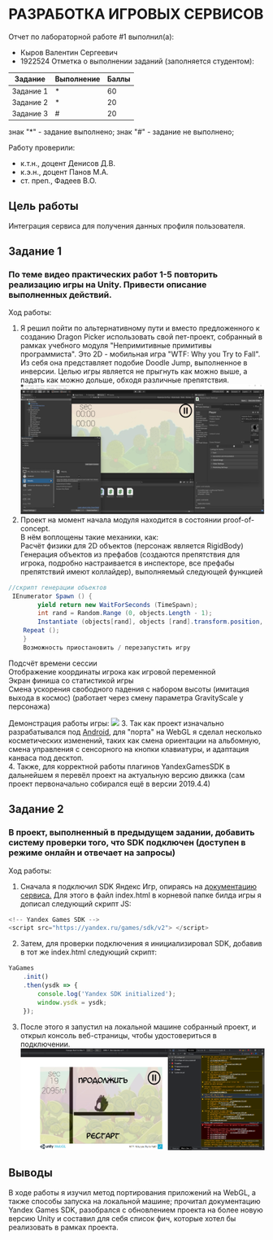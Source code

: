 # РАЗРАБОТКА ИГРОВЫХ СЕРВИСОВ
Отчет по лабораторной работе #1 выполнил(а):
- Кыров Валентин Сергеевич
- 1922524
Отметка о выполнении заданий (заполняется студентом):

| Задание | Выполнение | Баллы |
| ------ | ---------- | ------ |
| Задание 1 | *          | 60 |
| Задание 2 | *          | 20 |
| Задание 3 | #          | 20 |

знак "*" - задание выполнено; знак "#" - задание не выполнено;

Работу проверили:
- к.т.н., доцент Денисов Д.В.
- к.э.н., доцент Панов М.А.
- ст. преп., Фадеев В.О.


## Цель работы
Интеграция сервиса для получения данных профиля пользователя.

## Задание 1
### По теме видео практических работ 1-5 повторить реализацию игры на Unity. Привести описание выполненных действий.
Ход работы:
1. Я решил пойти по альтернативному пути и вместо предложенного к созданию Dragon Picker использовать свой пет-проект, собранный в рамках учебного модуля "Непримитивные примитивы программиста". Это 2D - мобильная игра "WTF: Why you Try to Fall". Из себя она представляет подобие Doodle Jump, выполненное в инверсии. Целью игры является не прыгнуть как можно выше, а падать как можно дольше, обходя различные препятствия.  
![](https://github.com/clzhckr/GameServices_URFU/blob/main/Lab2/Media/Overview.png)  
2. Проект на момент начала модуля находится в состоянии proof-of-concept.  
В нём воплощены такие механики, как:  
Расчёт физики для 2D объектов (персонаж является RigidBody)  
Генерация объектов из префабов (создаются препятствия для игрока, подробно настраивается в инспекторе, все префабы препятствий имеют коллайдер), выполняемый следующей функцией
```csharp
//скрипт генерации объектов
 IEnumerator Spawn () {
        yield return new WaitForSeconds (TimeSpawn);
        int rand = Random.Range (0, objects.Length - 1);
        Instantiate (objects[rand], objects [rand].transform.position, Quaternion.identity);
    Repeat ();
    }
    Возможность приостановить / перезапустить игру
  ```
Подсчёт времени сессии  
Отображение координаты игрока как игровой переменной  
Экран финиша со статистикой игры  
Смена ускорения свободного падения с набором высоты (имитация выхода в космос) (работает через смену параметра GravityScale у персонажа)

Демонстрация работы игры:
![](https://github.com/clzhckr/GameServices_URFU/blob/main/Lab2/Media/Demo.gif)
3. Так как проект изначально разрабатывался под [Android](https://github.com/clzhckr/GameServices_URFU/blob/main/Lab2/Media/OverviewAndroid.png), для "порта" на WebGL я сделал несколько косметических изменений, таких как смена ориентации на альбомную, смена управления с сенсорного на кнопки клавиатуры, и адаптация канваса под десктоп.   
4. Также, для корректной работы плагинов YandexGamesSDK в дальнейшем я перевёл проект на актуальную версию движка (сам проект первоначально собирался ещё в версии 2019.4.4)



## Задание 2
### В проект, выполненный в предыдущем задании, добавить систему проверки того, что SDK подключен (доступен в режиме онлайн и отвечает на запросы)
Ход работы:
1. Сначала я подключил SDK Яндекс Игр, опираясь на [документацию сервиса.](https://yandex.ru/dev/games/doc/dg/sdk/sdk-about.html) Для этого в файл index.html в корневой папке билда игры я дописал следующий скрипт JS:
```javascript
<!-- Yandex Games SDK -->
<script src="https://yandex.ru/games/sdk/v2"> </script>
```
2. Затем, для проверки подключения я инициализировал SDK, добавив в тот же index.html следующий скрипт:
```javascript
YaGames
    .init()
    .then(ysdk => {
        console.log('Yandex SDK initialized');
        window.ysdk = ysdk;
    });
```
3. После этого я запустил на локальной машине собранный проект, и открыл консоль веб-страницы, чтобы удостовериться в подключении.
![](https://github.com/clzhckr/GameServices_URFU/blob/main/Lab2/Media/ConsoleLog.png)




## Выводы

В ходе работы я изучил метод портирования приложений на WebGL, а также способы запуска на локальной машине; прочитал документацию Yandex Games SDK, разобрался с обновлением проекта на более новую версию Unity и составил для себя список фич, которые хотел бы реализовать в рамках проекта.


